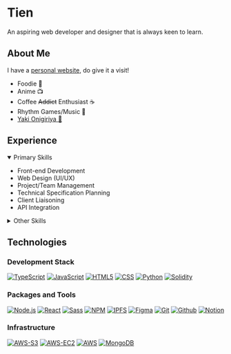 # Tien

An aspiring web developer and designer that is always keen to learn.


## About Me

I have a [personal website][link-personal], do give it a visit!
<ul>
  <li>Foodie 🍜</li>
  <li>Anime  	📺</li>
  <li>Coffee <s>Addict</s> Enthusiast ☕</li>
  <li>Rhythm Games/Music 🎹</li>
    <li><a href="https://hololive.hololivepro.com/en/talents/nekomata-okayu/" target="_blank" rel="noopener noreferrer">Yaki Onigiriya 🍙</a></li>
</ul>


## Experience

<details open="open">
<summary>Primary Skills</summary>
  <ul>
    <li>Front-end Development</li>
    <li>Web Design (UI/UX)</li>
    <li>Project/Team Management</li>
    <li>Technical Specification Planning</li>
    <li>Client Liaisoning</li>
    <li>API Integration</li>
  </ul>
</details>

<details>
<summary>Other Skills</summary>
  <ul>
    <li>API Development</li>
    <li>Server and Admin Development</li>
    <li>Asset Management and Uploading</li>
    <li>Web3 Development and Integration</li>
    <li>CI/CD</li>
  </ul>
</details>

## Technologies

### Development Stack

[![TypeScript][shield-typescript]][link-typescript]
[![JavaScript][shield-javascript]][link-javascript]
[![HTML5][shield-html5]][link-html5]
[![CSS][shield-css]][link-css]
[![Python][shield-python]][link-python]
[![Solidity][shield-solidity]][link-solidity]


### Packages and Tools
[![Node.js][shield-nodejs]][link-nodejs]
[![React][shield-react]][link-react]
[![Sass][shield-sass]][link-sass]
[![NPM][shield-npm]][link-npm]
[![IPFS][shield-ipfs]][link-ipfs]
[![Figma][shield-figma]][link-figma]
[![Git][shield-git]][link-git]
[![Github][shield-github]][link-github]
[![Notion][shield-notion]][link-notion]



### Infrastructure
[![AWS-S3][shield-awss3]][link-awss3]
[![AWS-EC2][shield-awsec2]][link-awsec2]
[![AWS][shield-aws]][link-aws]
[![MongoDB][shield-mongodb]][link-mongodb]




<!-- LINKS -->
<!-- PERSONAL -->
[link-personal]: https://tienfoong.com
[link-okayu]: https://hololive.hololivepro.com/en/talents/nekomata-okayu/

<!-- LANGUAGES -->
[link-typescript]: https://www.typescriptlang.org/
[link-javascript]: https://www.javascript.com/
[link-html5]: https://developer.mozilla.org/en-US/docs/Glossary/HTML5
[link-css]: https://developer.mozilla.org/en-US/docs/Web/CSS
[link-sass]: https://sass-lang.com/
[link-solidity]: https://docs.soliditylang.org/
[link-python]: https://www.python.org/

<!-- TOOLS -->
[link-npm]: https://www.npmjs.com/
[link-nodejs]: https://nodejs.org/
[link-react]: https://react.dev/
[link-ipfs]: https://ipfs.tech/
[link-notion]: https://www.notion.so/about
[link-figma]: https://www.figma.com/ui-design-tool/

<!-- INFRASTRUCTURE -->
[link-git]: https://git-scm.com/
[link-github]: https://github.com/about
[link-aws]: https://aws.amazon.com/
[link-awss3]: https://aws.amazon.com/s3/
[link-awsec2]: https://aws.amazon.com/ec2/
[link-mongodb]: https://mongodb.com



<!-- SHIELDS -->
<!-- LANGUAGES -->
[shield-typescript]: https://shields.io/badge/TypeScript-3178C6?logo=TypeScript&logoColor=FAF9F8&style=flat-square
[shield-javascript]: https://shields.io/badge/JavaScript-%23F7DF1E?logo=JavaScript&logoColor=323330&style=flat-square
[shield-html5]: https://shields.io/badge/HTML5-%23E34F26?logo=html5&logoColor=%23ebebeb&style=flat-square
[shield-css]: https://shields.io/badge/CSS3-%231572B6?logo=css3&logoColor=%23ebebeb&style=flat-square
[shield-sass]: https://shields.io/badge/Sass-%23CC6699?logo=sass&logoColor=%23FFF&style=flat-square
[shield-solidity]: https://shields.io/badge/Solidity-%23363636?logo=solidity&logoColor=%23FFF&style=flat-square
[shield-python]: https://shields.io/badge/Python-%233776AB?logo=python&logoColor=%23FFF&style=flat-square


<!-- TOOLS -->

[shield-npm]: https://shields.io/badge/NPM-%23CB3837?logo=npm&logoColor=%23FFF&style=flat-square
[shield-nodejs]: https://shields.io/badge/Node%2Ejs-%23339933?logo=node%2Ejs&logoColor=%23FFF&style=flat-square
[shield-react]: https://shields.io/badge/React-%2361DAFB?logo=react&logoColor=%23444&style=flat-square
[shield-ipfs]: https://shields.io/badge/IPFS-%2365C2CB?logo=ipfs&logoColor=%23FFF&style=flat-square
[shield-notion]: https://shields.io/badge/Notion-%23000?logo=notion&logoColor=%23FFF&style=flat-square
[shield-figma]: https://shields.io/badge/Figma-%23F24E1E?logo=figma&logoColor=%23FFF&style=flat-square


<!-- INFRASTRUCTURE -->
[shield-git]: https://shields.io/badge/Git-%23F05032?logo=git&logoColor=%23FFF&style=flat-square
[shield-github]: https://shields.io/badge/Github-%23181717?logo=github&logoColor=%23FFF&style=flat-square
[shield-aws]: https://shields.io/badge/Amazon%20AWS-%23232F3E?logo=amazon%20aws&logoColor=%23FFF&style=flat-square
[shield-awss3]: https://shields.io/badge/Amazon%20S3-%23569A31?logo=amazon%20s3&logoColor=%23FFF&style=flat-square
[shield-awsec2]: https://shields.io/badge/Amazon%20EC2-%23FF9900?logo=amazon%20ec2&logoColor=%23FFF&style=flat-square
[shield-mongodb]: https://shields.io/badge/MongoDB-%2347A248?logo=mongodb&logoColor=%23FFF&style=flat-square
